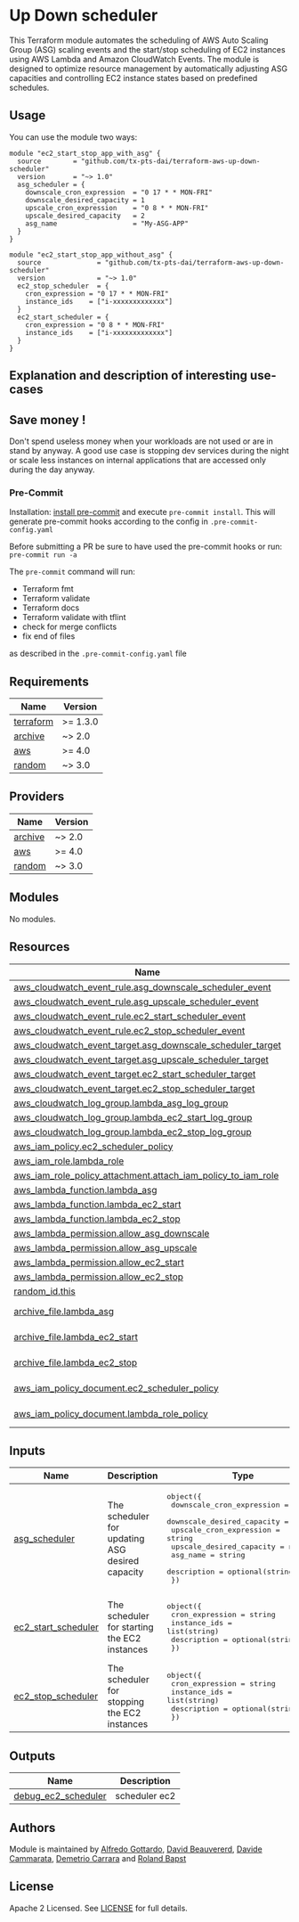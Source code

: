 # Up Down scheduler

This Terraform module automates the scheduling of AWS Auto Scaling Group (ASG) scaling events and the start/stop scheduling of EC2 instances using AWS Lambda and Amazon CloudWatch Events. The module is designed to optimize resource management by automatically adjusting ASG capacities and controlling EC2 instance states based on predefined schedules.

## Usage

You can use the module two ways:

```hcl
module "ec2_start_stop_app_with_asg" {
  source        = "github.com/tx-pts-dai/terraform-aws-up-down-scheduler"
  version       = "~> 1.0"
  asg_scheduler = {
    downscale_cron_expression  = "0 17 * * MON-FRI"
    downscale_desired_capacity = 1
    upscale_cron_expression    = "0 8 * * MON-FRI"
    upscale_desired_capacity   = 2
    asg_name                   = "My-ASG-APP"
  }
}

module "ec2_start_stop_app_without_asg" {
  source              = "github.com/tx-pts-dai/terraform-aws-up-down-scheduler"
  version             = "~> 1.0"
  ec2_stop_scheduler  = {
    cron_expression = "0 17 * * MON-FRI"
    instance_ids    = ["i-xxxxxxxxxxxxx"]
  }
  ec2_start_scheduler = {
    cron_expression = "0 8 * * MON-FRI"
    instance_ids    = ["i-xxxxxxxxxxxxx"]
  }
}
```

## Explanation and description of interesting use-cases

## Save money !
Don't spend useless money when your workloads are not used or are in stand by anyway. A good use case is stopping dev services during the night or scale less instances on internal applications that are accessed only during the day anyway.

### Pre-Commit

Installation: [install pre-commit](https://pre-commit.com/) and execute `pre-commit install`. This will generate pre-commit hooks according to the config in `.pre-commit-config.yaml`

Before submitting a PR be sure to have used the pre-commit hooks or run: `pre-commit run -a`

The `pre-commit` command will run:

- Terraform fmt
- Terraform validate
- Terraform docs
- Terraform validate with tflint
- check for merge conflicts
- fix end of files

as described in the `.pre-commit-config.yaml` file

<!-- BEGINNING OF PRE-COMMIT-TERRAFORM DOCS HOOK -->
## Requirements

| Name | Version |
|------|---------|
| <a name="requirement_terraform"></a> [terraform](#requirement\_terraform) | >= 1.3.0 |
| <a name="requirement_archive"></a> [archive](#requirement\_archive) | ~> 2.0 |
| <a name="requirement_aws"></a> [aws](#requirement\_aws) | >= 4.0 |
| <a name="requirement_random"></a> [random](#requirement\_random) | ~> 3.0 |

## Providers

| Name | Version |
|------|---------|
| <a name="provider_archive"></a> [archive](#provider\_archive) | ~> 2.0 |
| <a name="provider_aws"></a> [aws](#provider\_aws) | >= 4.0 |
| <a name="provider_random"></a> [random](#provider\_random) | ~> 3.0 |

## Modules

No modules.

## Resources

| Name | Type |
|------|------|
| [aws_cloudwatch_event_rule.asg_downscale_scheduler_event](https://registry.terraform.io/providers/hashicorp/aws/latest/docs/resources/cloudwatch_event_rule) | resource |
| [aws_cloudwatch_event_rule.asg_upscale_scheduler_event](https://registry.terraform.io/providers/hashicorp/aws/latest/docs/resources/cloudwatch_event_rule) | resource |
| [aws_cloudwatch_event_rule.ec2_start_scheduler_event](https://registry.terraform.io/providers/hashicorp/aws/latest/docs/resources/cloudwatch_event_rule) | resource |
| [aws_cloudwatch_event_rule.ec2_stop_scheduler_event](https://registry.terraform.io/providers/hashicorp/aws/latest/docs/resources/cloudwatch_event_rule) | resource |
| [aws_cloudwatch_event_target.asg_downscale_scheduler_target](https://registry.terraform.io/providers/hashicorp/aws/latest/docs/resources/cloudwatch_event_target) | resource |
| [aws_cloudwatch_event_target.asg_upscale_scheduler_target](https://registry.terraform.io/providers/hashicorp/aws/latest/docs/resources/cloudwatch_event_target) | resource |
| [aws_cloudwatch_event_target.ec2_start_scheduler_target](https://registry.terraform.io/providers/hashicorp/aws/latest/docs/resources/cloudwatch_event_target) | resource |
| [aws_cloudwatch_event_target.ec2_stop_scheduler_target](https://registry.terraform.io/providers/hashicorp/aws/latest/docs/resources/cloudwatch_event_target) | resource |
| [aws_cloudwatch_log_group.lambda_asg_log_group](https://registry.terraform.io/providers/hashicorp/aws/latest/docs/resources/cloudwatch_log_group) | resource |
| [aws_cloudwatch_log_group.lambda_ec2_start_log_group](https://registry.terraform.io/providers/hashicorp/aws/latest/docs/resources/cloudwatch_log_group) | resource |
| [aws_cloudwatch_log_group.lambda_ec2_stop_log_group](https://registry.terraform.io/providers/hashicorp/aws/latest/docs/resources/cloudwatch_log_group) | resource |
| [aws_iam_policy.ec2_scheduler_policy](https://registry.terraform.io/providers/hashicorp/aws/latest/docs/resources/iam_policy) | resource |
| [aws_iam_role.lambda_role](https://registry.terraform.io/providers/hashicorp/aws/latest/docs/resources/iam_role) | resource |
| [aws_iam_role_policy_attachment.attach_iam_policy_to_iam_role](https://registry.terraform.io/providers/hashicorp/aws/latest/docs/resources/iam_role_policy_attachment) | resource |
| [aws_lambda_function.lambda_asg](https://registry.terraform.io/providers/hashicorp/aws/latest/docs/resources/lambda_function) | resource |
| [aws_lambda_function.lambda_ec2_start](https://registry.terraform.io/providers/hashicorp/aws/latest/docs/resources/lambda_function) | resource |
| [aws_lambda_function.lambda_ec2_stop](https://registry.terraform.io/providers/hashicorp/aws/latest/docs/resources/lambda_function) | resource |
| [aws_lambda_permission.allow_asg_downscale](https://registry.terraform.io/providers/hashicorp/aws/latest/docs/resources/lambda_permission) | resource |
| [aws_lambda_permission.allow_asg_upscale](https://registry.terraform.io/providers/hashicorp/aws/latest/docs/resources/lambda_permission) | resource |
| [aws_lambda_permission.allow_ec2_start](https://registry.terraform.io/providers/hashicorp/aws/latest/docs/resources/lambda_permission) | resource |
| [aws_lambda_permission.allow_ec2_stop](https://registry.terraform.io/providers/hashicorp/aws/latest/docs/resources/lambda_permission) | resource |
| [random_id.this](https://registry.terraform.io/providers/hashicorp/random/latest/docs/resources/id) | resource |
| [archive_file.lambda_asg](https://registry.terraform.io/providers/hashicorp/archive/latest/docs/data-sources/file) | data source |
| [archive_file.lambda_ec2_start](https://registry.terraform.io/providers/hashicorp/archive/latest/docs/data-sources/file) | data source |
| [archive_file.lambda_ec2_stop](https://registry.terraform.io/providers/hashicorp/archive/latest/docs/data-sources/file) | data source |
| [aws_iam_policy_document.ec2_scheduler_policy](https://registry.terraform.io/providers/hashicorp/aws/latest/docs/data-sources/iam_policy_document) | data source |
| [aws_iam_policy_document.lambda_role_policy](https://registry.terraform.io/providers/hashicorp/aws/latest/docs/data-sources/iam_policy_document) | data source |

## Inputs

| Name | Description | Type | Default | Required |
|------|-------------|------|---------|:--------:|
| <a name="input_asg_scheduler"></a> [asg\_scheduler](#input\_asg\_scheduler) | The scheduler for updating ASG desired capacity | <pre>object({<br>    downscale_cron_expression  = string<br>    downscale_desired_capacity = number<br>    upscale_cron_expression    = string<br>    upscale_desired_capacity   = number<br>    asg_name                   = string<br>    description                = optional(string, "")<br>  })</pre> | `null` | no |
| <a name="input_ec2_start_scheduler"></a> [ec2\_start\_scheduler](#input\_ec2\_start\_scheduler) | The scheduler for starting the EC2 instances | <pre>object({<br>    cron_expression = string<br>    instance_ids    = list(string)<br>    description     = optional(string, "")<br>  })</pre> | `null` | no |
| <a name="input_ec2_stop_scheduler"></a> [ec2\_stop\_scheduler](#input\_ec2\_stop\_scheduler) | The scheduler for stopping the EC2 instances | <pre>object({<br>    cron_expression = string<br>    instance_ids    = list(string)<br>    description     = optional(string, "")<br>  })</pre> | `null` | no |

## Outputs

| Name | Description |
|------|-------------|
| <a name="output_debug_ec2_scheduler"></a> [debug\_ec2\_scheduler](#output\_debug\_ec2\_scheduler) | scheduler ec2 |
<!-- END OF PRE-COMMIT-TERRAFORM DOCS HOOK -->

## Authors

Module is maintained by [Alfredo Gottardo](https://github.com/AlfGot), [David Beauvererd](https://github.com/Davidoutz), [Davide Cammarata](https://github.com/DCamma), [Demetrio Carrara](https://github.com/sgametrio) and [Roland Bapst](https://github.com/rbapst-tamedia)

## License

Apache 2 Licensed. See [LICENSE](< link to license file >) for full details.
